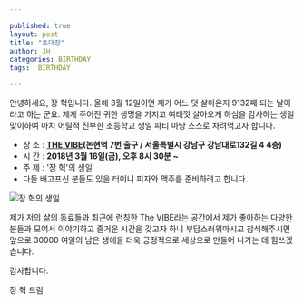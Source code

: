 ```yaml
---

published: true
layout: post
title: "초대장"
author: JH
categories: BIRTHDAY
tags:  BIRTHDAY

---
```


안녕하세요, 장 혁입니다. 올해 3월 12일이면 제가 어느 덧 살아온지 9132째 되는 날이라고 하는 군요. 제게 주어진 귀한 생명을 가지고 여태껏 살아오게 하심을 감사하는 생일 맞이하여 마치 어릴적 진부한 초등학교 생일 파티 마냥 스스로 차려먹고자 합니다.

* 장 소 : **[THE VIBE](http://naver.me/xUmuOJVD)(논현역 7번 출구 / 서울특별시 강남구 강남대로132길 4 4층)**
* 시 간 : **2018년 3월 16일(금), 오후 8시 30분 ~**
* 주 제 : '장 혁'의 생일
* 다들 배고프신 분들도 있을 터이니 피자와 맥주를 준비하려고 합니다.

![장 혁의 생일]({{site.baseurl}}/images/jh_junior.png)

제가 저의 삶의 동료들과 최근에 런칭한 The VIBE라는 공간에서 제가 좋아하는 다양한 분들과 모여서 이야기하고 즐거운 시간을 갖고자 하니 부담스러워마시고 참석해주시면 앞으로 30000 여일의 남은 생애을 더욱 긍정적으로 세상으로 만들어 나가는 데 힘쓰겠습니다.

감사합니다.

장 혁 드림
